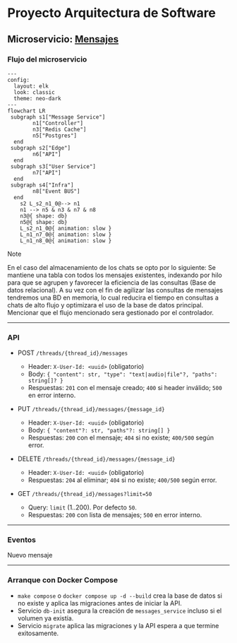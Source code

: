 # Proyecto Arquitectura de Software

## Microservicio: [Mensajes](https://github.com/KroderDev/INF326-tarea-2/blob/4b0a2607ba41b16b66e1b98ac9284e55ed72682f/.docs/message.svg)

### Flujo del microservicio

```mermaid
---
config:
  layout: elk
  look: classic
  theme: neo-dark
---
flowchart LR
 subgraph s1["Message Service"]
        n1["Controller"]
        n3["Redis Cache"]
        n5["Postgres"]
  end
 subgraph s2["Edge"]
        n6["API"]
  end
 subgraph s3["User Service"]
        n7["API"]
  end
 subgraph s4["Infra"]
        n8["Event BUS"]
  end
    s2 L_s2_n1_0@--> n1
    n1 --> n5 & n3 & n7 & n8
    n3@{ shape: db}
    n5@{ shape: db}
    L_s2_n1_0@{ animation: slow } 
    L_n1_n7_0@{ animation: slow } 
    L_n1_n8_0@{ animation: slow }
```
> [!NOTE]
> En el caso del almacenamiento de los chats se opto por lo siguiente: Se mantiene una tabla con todos los mensajes existentes, indexando por hilo para que se agrupen y favorecer la eficiencia de las consultas (Base de datos relacional). A su vez con el fin de agilizar las consultas de mensajes tendremos una BD en memoria, lo cual reducira el tiempo en consultas a chats de alto flujo y optimizara el uso de la base de datos principal. Mencionar que el flujo mencionado sera gestionado por el controlador.

---

### API

- POST `/threads/{thread_id}/messages`
  - Header: `X-User-Id: <uuid>` (obligatorio)
  - Body: `{ "content": str, "type": "text|audio|file"?, "paths": string[]? }`
  - Respuestas: `201` con el mensaje creado; `400` si header inválido; `500` en error interno.

- PUT `/threads/{thread_id}/messages/{message_id}`
  - Header: `X-User-Id: <uuid>` (obligatorio)
  - Body: `{ "content"?: str, "paths"?: string[] }`
  - Respuestas: `200` con el mensaje; `404` si no existe; `400/500` según error.

- DELETE `/threads/{thread_id}/messages/{message_id}`
  - Header: `X-User-Id: <uuid>` (obligatorio)
  - Respuestas: `204` al eliminar; `404` si no existe; `400/500` según error.

- GET `/threads/{thread_id}/messages?limit=50`
  - Query: `limit` (1..200). Por defecto `50`.
  - Respuestas: `200` con lista de mensajes; `500` en error interno.
---

### Eventos

Nuevo mensaje

---

### Arranque con Docker Compose

- `make compose` o `docker compose up -d --build` crea la base de datos si no existe y aplica las migraciones antes de iniciar la API.
- Servicio `db-init` asegura la creación de `messages_service` incluso si el volumen ya existía.
- Servicio `migrate` aplica las migraciones y la API espera a que termine exitosamente.


